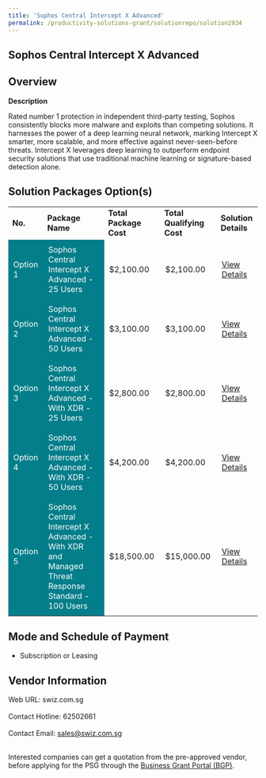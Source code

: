 ```yaml
---
title: 'Sophos Central Intercept X Advanced'
permalink: /productivity-solutions-grant/solutionrepo/solution2934
---
```


## Sophos Central Intercept X Advanced

## Overview

**Description**

Rated number 1 protection in independent third-party testing, Sophos consistently blocks more malware and exploits than competing solutions.
It harnesses the power of a deep learning neural network, marking Intercept X smarter, more scalable, and more effective against never-seen-before threats. Intercept X leverages deep learning to outperform endpoint security solutions that use traditional machine learning or signature-based detection alone.

## Solution Packages Option(s)

<table>
<tr>
<td><b>No.</b></td>
<td><b>Package Name</b></td>
<td><b>Total Package Cost</b></td>
<td><b>Total Qualifying Cost</b></td>
<td><b>Solution Details</b></td>
</tr>
<tr>
<td style='padding: 10px; background-color: #037E8A; color: #FFFFFF;'>Option 1</td>
<td style='padding: 10px; background-color: #037E8A; color: #FFFFFF;'>Sophos Central Intercept X Advanced - 25 Users</td>
<td style='padding: 10px;'>$2,100.00</td>
<td style='padding: 10px;'>$2,100.00</td>
<td style='padding: 10px;'><a href='https://www.gobusiness.gov.sg/images/psg/Swiz_20210239_Desensitised_Annex_3_Part_1.pdf' target='_blank'>View Details</a></td>
</tr>
<tr>
<td style='padding: 10px; background-color: #037E8A; color: #FFFFFF;'>Option 2</td>
<td style='padding: 10px; background-color: #037E8A; color: #FFFFFF;'>Sophos Central Intercept X Advanced - 50 Users</td>
<td style='padding: 10px;'>$3,100.00</td>
<td style='padding: 10px;'>$3,100.00</td>
<td style='padding: 10px;'><a href='https://www.gobusiness.gov.sg/images/psg/Swiz_20210239_Desensitised_Annex_3_Part_2.pdf' target='_blank'>View Details</a></td>
</tr>
<tr>
<td style='padding: 10px; background-color: #037E8A; color: #FFFFFF;'>Option 3</td>
<td style='padding: 10px; background-color: #037E8A; color: #FFFFFF;'>Sophos Central Intercept X Advanced - With XDR - 25 Users</td>
<td style='padding: 10px;'>$2,800.00</td>
<td style='padding: 10px;'>$2,800.00</td>
<td style='padding: 10px;'><a href='https://www.gobusiness.gov.sg/images/psg/Swiz_20210239_Desensitised_Annex_3_Part_3.pdf' target='_blank'>View Details</a></td>
</tr>
<tr>
<td style='padding: 10px; background-color: #037E8A; color: #FFFFFF;'>Option 4</td>
<td style='padding: 10px; background-color: #037E8A; color: #FFFFFF;'>Sophos Central Intercept X Advanced - With XDR - 50 Users</td>
<td style='padding: 10px;'>$4,200.00</td>
<td style='padding: 10px;'>$4,200.00</td>
<td style='padding: 10px;'><a href='https://www.gobusiness.gov.sg/images/psg/Swiz_20210239_Desensitised_Annex_3_Part_4.pdf' target='_blank'>View Details</a></td>
</tr>
<tr>
<td style='padding: 10px; background-color: #037E8A; color: #FFFFFF;'>Option 5</td>
<td style='padding: 10px; background-color: #037E8A; color: #FFFFFF;'>Sophos Central Intercept X Advanced - With XDR and Managed Threat Response Standard - 100 Users</td>
<td style='padding: 10px;'>$18,500.00</td>
<td style='padding: 10px;'>$15,000.00</td>
<td style='padding: 10px;'><a href='https://www.gobusiness.gov.sg/images/psg/Swiz_20210239_Desensitised_Annex_3_Part_5.pdf' target='_blank'>View Details</a></td>
</tr>
</table>

## Mode and Schedule of Payment

 - Subscription or Leasing

## Vendor Information

 Web URL: swiz.com.sg <br><br>Contact Hotline: 62502661 <br><br>Contact Email: sales@swiz.com.sg <br><br>

Interested companies can get a quotation from the pre-approved vendor, before applying for the PSG through the <a href='https://www.businessgrants.gov.sg/' target='_blank' rel='noopener'>Business Grant Portal (BGP)</a>.

<script src="/jquery/resize-tables.js"></script>
